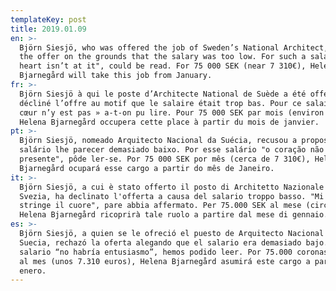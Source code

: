 ```yaml
---
templateKey: post
title: 2019.01.09
en: >-
  Björn Siesjö, who was offered the job of Sweden’s National Architect, declined
  the offer on the grounds that the salary was too low. For such a salary "the
  heart isn’t at it", could be read. For 75 000 SEK (near 7 310€), Helena
  Bjarnegård will take this job from January.
fr: >-
  Björn Siesjö à qui le poste d’Architecte National de Suède a été offert a
  décliné l’offre au motif que le salaire était trop bas. Pour ce salaire, « le
  cœur n’y est pas » a-t-on pu lire. Pour 75 000 SEK par mois (environ 7 310 €),
  Helena Bjarnegård occupera cette place à partir du mois de janvier. 
pt: >-
  Björn Siesjö, nomeado Arquitecto Nacional da Suécia, recusou a proposta por o
  salário lhe parecer demasiado baixo. Por esse salário "o coração não está
  presente", pôde ler-se. Por 75 000 SEK por mês (cerca de 7 310€), Helena
  Bjarnegård ocupará esse cargo a partir do mês de Janeiro.
it: >-
  Björn Siesjö, a cui è stato offerto il posto di Architetto Nazionale di
  Svezia, ha declinato l'offerta a causa del salario troppo basso. "Mi si
  stringe il cuore", pare abbia affermato. Per 75.000 SEK al mese (circa 7310€),
  Helena Bjarnegård ricoprirà tale ruolo a partire dal mese di gennaio.
es: >-
  Björn Siesjö, a quien se le ofreció el puesto de Arquitecto Nacional de
  Suecia, rechazó la oferta alegando que el salario era demasiado bajo. Con este
  salario “no habría entusiasmo”, hemos podido leer. Por 75.000 coronas suecas
  al mes (unos 7.310 euros), Helena Bjarnegård asumirá este cargo a partir de
  enero.
---
```


